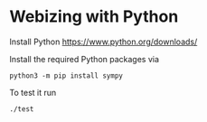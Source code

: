 # Webizing with Python

Install Python https://www.python.org/downloads/

Install the required Python packages via
```
python3 -m pip install sympy
```

To test it run
```
./test
```
